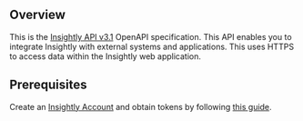 ## Overview

This is the [Insightly API v3.1](https://api.insightly.com/v3.1/Help?_ga=2.145122291.690415835.1637494899-1873531480.1637320890#!/Overview/Introduction) OpenAPI specification. This API enables you to integrate Insightly with external systems and applications. This uses HTTPS to access data within the Insightly web application.
## Prerequisites

 Create an [Insightly Account](https://www.insightly.com/) and obtain tokens by following [this guide](https://support.insight.ly/en-us/Knowledge/article/1101/Finding_your_API_key_or_URL_and_resetting_your_key_).
